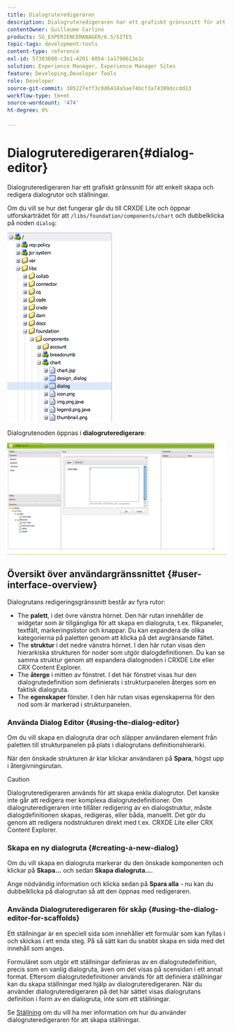 ```yaml
---
title: Dialogruteredigeraren
description: Dialogruteredigeraren har ett grafiskt gränssnitt för att enkelt skapa och redigera dialogrutor och ställningar.
contentOwner: Guillaume Carlino
products: SG_EXPERIENCEMANAGER/6.5/SITES
topic-tags: development-tools
content-type: reference
exl-id: 57303608-c3e1-4201-8054-1a1798613e2c
solution: Experience Manager, Experience Manager Sites
feature: Developing,Developer Tools
role: Developer
source-git-commit: 305227eff3c0d6414a5ae74bcf3a74309dccdd13
workflow-type: tm+mt
source-wordcount: '474'
ht-degree: 0%

---
```


# Dialogruteredigeraren{#dialog-editor}

Dialogruteredigeraren har ett grafiskt gränssnitt för att enkelt skapa och redigera dialogrutor och ställningar.

Om du vill se hur det fungerar går du till CRXDE Lite och öppnar utforskarträdet för att `/libs/foundation/components/chart` och dubbelklicka på noden `dialog`:

![chlimage_1-247](assets/chlimage_1-247.png)

Dialogrutenoden öppnas i **dialogruteredigerare**:

![screen_shot_2012-02-01at25033pm](assets/screen_shot_2012-02-01at25033pm.png)

## Översikt över användargränssnittet {#user-interface-overview}

Dialogrutans redigeringsgränssnitt består av fyra rutor:

* The **palett**, i det övre vänstra hörnet. Den här rutan innehåller de widgetar som är tillgängliga för att skapa en dialogruta, t.ex. flikpaneler, textfält, markeringslistor och knappar. Du kan expandera de olika kategorierna på paletten genom att klicka på det avgränsande fältet.
* The **struktur** i det nedre vänstra hörnet. I den här rutan visas den hierarkiska strukturen för noder som utgör dialogdefinitionen. Du kan se samma struktur genom att expandera dialognoden i CRXDE Lite eller CRX Content Explorer.
* The **återge** i mitten av fönstret. I det här fönstret visas hur den dialogrutedefinition som definierats i strukturpanelen återges som en faktisk dialogruta.
* The **egenskaper** fönster. I den här rutan visas egenskaperna för den nod som är markerad i strukturpanelen.

### Använda Dialog Editor {#using-the-dialog-editor}

Om du vill skapa en dialogruta drar och släpper användaren element från paletten till strukturpanelen på plats i dialogrutans definitionshierarki.

När den önskade strukturen är klar klickar användaren på **Spara**, högst upp i återgivningsrutan.

>[!CAUTION]
>
>Dialogruteredigeraren används för att skapa enkla dialogrutor. Det kanske inte går att redigera mer komplexa dialogrutedefinitioner. Om dialogruteredigeraren inte tillåter redigering av en dialogstruktur, måste dialogdefinitionen skapas, redigeras, eller båda, manuellt. Det gör du genom att redigera nodstrukturen direkt med t.ex. CRXDE Lite eller CRX Content Explorer.

### Skapa en ny dialogruta {#creating-a-new-dialog}

Om du vill skapa en dialogruta markerar du den önskade komponenten och klickar på **Skapa...** och sedan **Skapa dialogruta...**.

Ange nödvändig information och klicka sedan på **Spara alla** - nu kan du dubbelklicka på dialogrutan så att den öppnas med redigeraren.

### Använda Dialogruteredigeraren för skåp {#using-the-dialog-editor-for-scaffolds}

Ett ställningar är en speciell sida som innehåller ett formulär som kan fyllas i och skickas i ett enda steg. På så sätt kan du snabbt skapa en sida med det innehåll som anges.

Formuläret som utgör ett ställningar definieras av en dialogrutedefinition, precis som en vanlig dialogruta, även om det visas på scensidan i ett annat format. Eftersom dialogrutedefinitioner används för att definiera ställningar kan du skapa ställningar med hjälp av dialogruteredigeraren. När du använder dialogruteredigeraren på det här sättet visas dialogrutans definition i form av en dialogruta, inte som ett ställningar.

Se [Ställning](/help/sites-authoring/scaffolding.md) om du vill ha mer information om hur du använder dialogruteredigeraren för att skapa ställningar.
